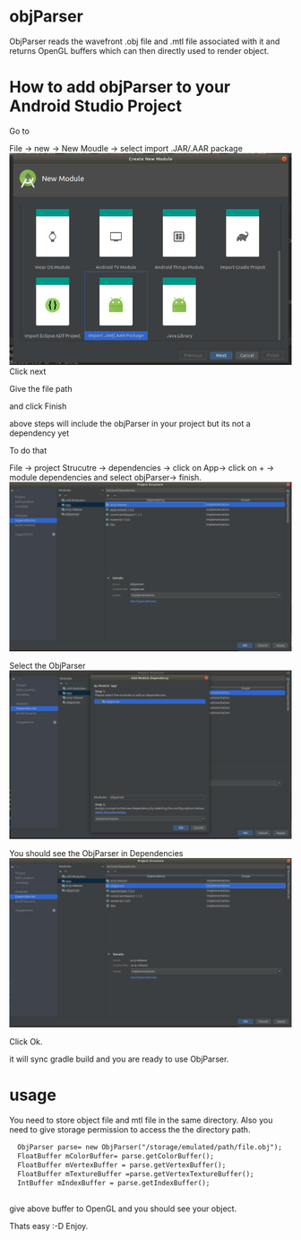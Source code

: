 # objParser

ObjParser reads the wavefront .obj file and .mtl file associated with it and returns OpenGL buffers which can then directly used to render object.

# How to add objParser to your Android Studio Project

Go to

File -> new -> New Moudle -> select import .JAR/.AAR package 
![Image description](https://github.com/vaibhavchincholkar/objParser/blob/master/images/import.png)
Click next

Give the file path 

and click Finish

above steps will include the objParser in your project but its not a dependency yet 

To do that

File -> project Strucutre -> dependencies -> click on App-> click on + -> module dependencies and select objParser-> finish.
![Image description](https://github.com/vaibhavchincholkar/objParser/blob/master/images/dependency.png)

Select the ObjParser
![Image description](https://github.com/vaibhavchincholkar/objParser/blob/master/images/dependency2.png)

You should see the ObjParser in Dependencies
![Image description](https://github.com/vaibhavchincholkar/objParser/blob/master/images/dependency3.png)

Click Ok.


it will sync gradle build and you are ready to use ObjParser.

# usage

You need to store object file and mtl file in the same directory. Also you need to give storage permission to access the the directory path.

```
  ObjParser parse= new ObjParser("/storage/emulated/path/file.obj");
  FloatBuffer mColorBuffer= parse.getColorBuffer();
  FloatBuffer mVertexBuffer = parse.getVertexBuffer();
  FloatBuffer mTextureBuffer =parse.getVertexTextureBuffer();
  IntBuffer mIndexBuffer = parse.getIndexBuffer();
 
```
 give above buffer to OpenGL and you should see your object.

Thats easy :-D
Enjoy.
